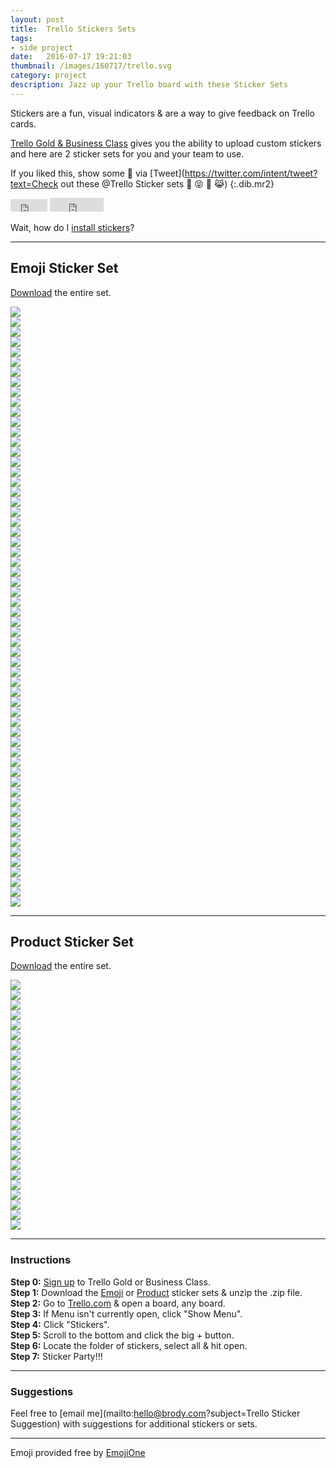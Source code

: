 ```yaml
---
layout: post
title:  Trello Stickers Sets
tags:
- side project
date:   2016-07-17 19:21:03
thumbnail: /images/160717/trello.svg
category: project
description: Jazz up your Trello board with these Sticker Sets
---
```


Stickers are a fun, visual indicators & are a way to give feedback on Trello cards. 

[Trello Gold & Business Class](https://trello.com/brodymaclean/recommend) gives you the ability to upload custom stickers and here are 2 sticker sets for you and your team to use.

If you liked this, show some 💖 via [Tweet](https://twitter.com/intent/tweet?text=Check out these @Trello Sticker sets 🎉 😝 🎁 😹)
{:.dib.mr2}

<iframe src="https://www.facebook.com/plugins/share_button.php?href=http%3A%2F%2Fbrody.com%2Ftrello-stickers&amp;layout=button&amp;size=small&amp;mobile_iframe=true&amp;width=59&amp;height=20&amp;appId" width="59" height="20" scrolling="no" frameborder="0" allowtransparency="true" kwframeid="1" class="dib mr2"></iframe>
<iframe src="http://c.yvoschaap.com/producthunt/counter.html#href=http%3A%2F%2Fwww.producthunt.com%2Fr%2Fb3ca8dbeac66d7%2F69961&amp;layout=wide" width="86" height="22" scrolling="no" frameborder="0" allowtransparency="true" kwframeid="2" class="dib"></iframe>

Wait, how do I [install stickers](#sticker-instuctions)?

***

## Emoji Sticker Set

[Download](https://github.com/brody/trello-stickers/raw/master/emoji/emoji%20stickers.zip) the entire set.

<div class="row dib">
<div class="w-25 w-20-ns fl pa1 w-25 w-20-ns fl pa1 pa2-ns"><img src="https://raw.githubusercontent.com/brody/trello-stickers/master/emoji/money mouth.png"></div>
<div class="w-25 w-20-ns fl pa1 w-25 w-20-ns fl pa1 pa2-ns"><img src="https://raw.githubusercontent.com/brody/trello-stickers/master/emoji/nerd.png"></div>
<div class="w-25 w-20-ns fl pa1 w-25 w-20-ns fl pa1 pa2-ns"><img src="https://raw.githubusercontent.com/brody/trello-stickers/master/emoji/grinning face with smiling eyes.png"></div>
<div class="w-25 w-20-ns fl pa1 w-25 w-20-ns fl pa1 pa2-ns"><img src="https://raw.githubusercontent.com/brody/trello-stickers/master/emoji/astonished face.png"></div>
<div class="w-25 w-20-ns fl pa1 w-25 w-20-ns fl pa1 pa2-ns"><img src="https://raw.githubusercontent.com/brody/trello-stickers/master/emoji/face savouring delicious food.png"></div>
<div class="w-25 w-20-ns fl pa1 w-25 w-20-ns fl pa1 pa2-ns"><img src="https://raw.githubusercontent.com/brody/trello-stickers/master/emoji/face with stuck-out tongue and winking eye.png"></div>
<div class="w-25 w-20-ns fl pa1 w-25 w-20-ns fl pa1 pa2-ns"><img src="https://raw.githubusercontent.com/brody/trello-stickers/master/emoji/smiling face with heart-shaped eyes.png"></div>
<div class="w-25 w-20-ns fl pa1 w-25 w-20-ns fl pa1 pa2-ns"><img src="https://raw.githubusercontent.com/brody/trello-stickers/master/emoji/white frowning face.png"></div>
<div class="w-25 w-20-ns fl pa1 w-25 w-20-ns fl pa1 pa2-ns"><img src="https://raw.githubusercontent.com/brody/trello-stickers/master/emoji/thinking face.png"></div>
<div class="w-25 w-20-ns fl pa1 w-25 w-20-ns fl pa1 pa2-ns"><img src="https://raw.githubusercontent.com/brody/trello-stickers/master/emoji/dizzy face.png"></div>
<div class="w-25 w-20-ns fl pa1 w-25 w-20-ns fl pa1 pa2-ns"><img src="https://raw.githubusercontent.com/brody/trello-stickers/master/emoji/rolling on the floor laughing.png"></div>
<div class="w-25 w-20-ns fl pa1 w-25 w-20-ns fl pa1 pa2-ns"><img src="https://raw.githubusercontent.com/brody/trello-stickers/master/emoji/face with thermometer.png"></div>
<div class="w-25 w-20-ns fl pa1 w-25 w-20-ns fl pa1 pa2-ns"><img src="https://raw.githubusercontent.com/brody/trello-stickers/master/emoji/face with head-bandage.png"></div>
<div class="w-25 w-20-ns fl pa1 w-25 w-20-ns fl pa1 pa2-ns"><img src="https://raw.githubusercontent.com/brody/trello-stickers/master/emoji/grinning face.png"></div>
<div class="w-25 w-20-ns fl pa1 w-25 w-20-ns fl pa1 pa2-ns"><img src="https://raw.githubusercontent.com/brody/trello-stickers/master/emoji/face palm.png"></div>
<div class="w-25 w-20-ns fl pa1 w-25 w-20-ns fl pa1 pa2-ns"><img src="https://raw.githubusercontent.com/brody/trello-stickers/master/emoji/sign of the horns.png"></div>
<div class="w-25 w-20-ns fl pa1 w-25 w-20-ns fl pa1 pa2-ns"><img src="https://raw.githubusercontent.com/brody/trello-stickers/master/emoji/clapping hands sign.png"></div>
<div class="w-25 w-20-ns fl pa1 w-25 w-20-ns fl pa1 pa2-ns"><img src="https://raw.githubusercontent.com/brody/trello-stickers/master/emoji/thumbs down sign.png"></div>
<div class="w-25 w-20-ns fl pa1 w-25 w-20-ns fl pa1 pa2-ns"><img src="https://raw.githubusercontent.com/brody/trello-stickers/master/emoji/thumbs up sign.png"></div>
<div class="w-25 w-20-ns fl pa1 w-25 w-20-ns fl pa1 pa2-ns"><img src="https://raw.githubusercontent.com/brody/trello-stickers/master/emoji/victory hand.png"></div>
<div class="w-25 w-20-ns fl pa1 w-25 w-20-ns fl pa1 pa2-ns"><img src="https://raw.githubusercontent.com/brody/trello-stickers/master/emoji/ok hand sign.png"></div>
<div class="w-25 w-20-ns fl pa1 w-25 w-20-ns fl pa1 pa2-ns"><img src="https://raw.githubusercontent.com/brody/trello-stickers/master/emoji/father christmas.png"></div>
<div class="w-25 w-20-ns fl pa1 w-25 w-20-ns fl pa1 pa2-ns"><img src="https://raw.githubusercontent.com/brody/trello-stickers/master/emoji/pouting face.png"></div>
<div class="w-25 w-20-ns fl pa1 w-25 w-20-ns fl pa1 pa2-ns"><img src="https://raw.githubusercontent.com/brody/trello-stickers/master/emoji/smiling face with horns.png"></div>
<div class="w-25 w-20-ns fl pa1 w-25 w-20-ns fl pa1 pa2-ns"><img src="https://raw.githubusercontent.com/brody/trello-stickers/master/emoji/reversed hand with middle finger extended.png"></div>
<div class="w-25 w-20-ns fl pa1 w-25 w-20-ns fl pa1 pa2-ns"><img src="https://raw.githubusercontent.com/brody/trello-stickers/master/emoji/construction worker.png"></div>
<div class="w-25 w-20-ns fl pa1 w-25 w-20-ns fl pa1 pa2-ns"><img src="https://raw.githubusercontent.com/brody/trello-stickers/master/emoji/monkey face.png"></div>
<div class="w-25 w-20-ns fl pa1 w-25 w-20-ns fl pa1 pa2-ns"><img src="https://raw.githubusercontent.com/brody/trello-stickers/master/emoji/hear-no-evil monkey.png"></div>
<div class="w-25 w-20-ns fl pa1 w-25 w-20-ns fl pa1 pa2-ns"><img src="https://raw.githubusercontent.com/brody/trello-stickers/master/emoji/see-no-evil monkey.png"></div>
<div class="w-25 w-20-ns fl pa1 w-25 w-20-ns fl pa1 pa2-ns"><img src="https://raw.githubusercontent.com/brody/trello-stickers/master/emoji/speak-no-evil monkey.png"></div>
<div class="w-25 w-20-ns fl pa1 w-25 w-20-ns fl pa1 pa2-ns"><img src="https://raw.githubusercontent.com/brody/trello-stickers/master/emoji/dog.png"></div>
<div class="w-25 w-20-ns fl pa1 w-25 w-20-ns fl pa1 pa2-ns"><img src="https://raw.githubusercontent.com/brody/trello-stickers/master/emoji/dog face.png"></div>
<div class="w-25 w-20-ns fl pa1 w-25 w-20-ns fl pa1 pa2-ns"><img src="https://raw.githubusercontent.com/brody/trello-stickers/master/emoji/grinning cat face with smiling eyes.png"></div>
<div class="w-25 w-20-ns fl pa1 w-25 w-20-ns fl pa1 pa2-ns"><img src="https://raw.githubusercontent.com/brody/trello-stickers/master/emoji/cat face with tears of joy.png"></div>
<div class="w-25 w-20-ns fl pa1 w-25 w-20-ns fl pa1 pa2-ns"><img src="https://raw.githubusercontent.com/brody/trello-stickers/master/emoji/weary cat face.png"></div>
<div class="w-25 w-20-ns fl pa1 w-25 w-20-ns fl pa1 pa2-ns"><img src="https://raw.githubusercontent.com/brody/trello-stickers/master/emoji/bird.png"></div>
<div class="w-25 w-20-ns fl pa1 w-25 w-20-ns fl pa1 pa2-ns"><img src="https://raw.githubusercontent.com/brody/trello-stickers/master/emoji/poop.png"></div>
<div class="w-25 w-20-ns fl pa1 w-25 w-20-ns fl pa1 pa2-ns"><img src="https://raw.githubusercontent.com/brody/trello-stickers/master/emoji/fire.png"></div>
<div class="w-25 w-20-ns fl pa1 w-25 w-20-ns fl pa1 pa2-ns"><img src="https://raw.githubusercontent.com/brody/trello-stickers/master/emoji/party popper.png"></div>
<div class="w-25 w-20-ns fl pa1 w-25 w-20-ns fl pa1 pa2-ns"><img src="https://raw.githubusercontent.com/brody/trello-stickers/master/emoji/gift.png"></div>
<div class="w-25 w-20-ns fl pa1 w-25 w-20-ns fl pa1 pa2-ns"><img src="https://raw.githubusercontent.com/brody/trello-stickers/master/emoji/high voltage sign.png"></div>
<div class="w-25 w-20-ns fl pa1 w-25 w-20-ns fl pa1 pa2-ns"><img src="https://raw.githubusercontent.com/brody/trello-stickers/master/emoji/eggplant.png"></div>
<div class="w-25 w-20-ns fl pa1 w-25 w-20-ns fl pa1 pa2-ns"><img src="https://raw.githubusercontent.com/brody/trello-stickers/master/emoji/cake.png"></div>
<div class="w-25 w-20-ns fl pa1 w-25 w-20-ns fl pa1 pa2-ns"><img src="https://raw.githubusercontent.com/brody/trello-stickers/master/emoji/pencil.png"></div>
<div class="w-25 w-20-ns fl pa1 w-25 w-20-ns fl pa1 pa2-ns"><img src="https://raw.githubusercontent.com/brody/trello-stickers/master/emoji/collision symbol.png"></div>
<div class="w-25 w-20-ns fl pa1 w-25 w-20-ns fl pa1 pa2-ns"><img src="https://raw.githubusercontent.com/brody/trello-stickers/master/emoji/warning sign.png"></div>
<div class="w-25 w-20-ns fl pa1 w-25 w-20-ns fl pa1 pa2-ns"><img src="https://raw.githubusercontent.com/brody/trello-stickers/master/emoji/star.png"></div>
<div class="w-25 w-20-ns fl pa1 w-25 w-20-ns fl pa1 pa2-ns"><img src="https://raw.githubusercontent.com/brody/trello-stickers/master/emoji/email.png"></div>
<div class="w-25 w-20-ns fl pa1 w-25 w-20-ns fl pa1 pa2-ns"><img src="https://raw.githubusercontent.com/brody/trello-stickers/master/emoji/rocket.png"></div>
<div class="w-25 w-20-ns fl pa1 w-25 w-20-ns fl pa1 pa2-ns"><img src="https://raw.githubusercontent.com/brody/trello-stickers/master/emoji/balloon.png"></div>
<div class="w-25 w-20-ns fl pa1 w-25 w-20-ns fl pa1 pa2-ns"><img src="https://raw.githubusercontent.com/brody/trello-stickers/master/emoji/money with wings.png"></div>
<div class="w-25 w-20-ns fl pa1 w-25 w-20-ns fl pa1 pa2-ns"><img src="https://raw.githubusercontent.com/brody/trello-stickers/master/emoji/banknote with dollar sign.png"></div>
<div class="w-25 w-20-ns fl pa1 w-25 w-20-ns fl pa1 pa2-ns"><img src="https://raw.githubusercontent.com/brody/trello-stickers/master/emoji/heavy exclamation mark symbol.png"></div>
<div class="w-25 w-20-ns fl pa1 w-25 w-20-ns fl pa1 pa2-ns"><img src="https://raw.githubusercontent.com/brody/trello-stickers/master/emoji/white heavy check mark.png"></div>
<div class="w-25 w-20-ns fl pa1 w-25 w-20-ns fl pa1 pa2-ns"><img src="https://raw.githubusercontent.com/brody/trello-stickers/master/emoji/negative squared cross mark.png"></div>
<div class="w-25 w-20-ns fl pa1 w-25 w-20-ns fl pa1 pa2-ns"><img src="https://raw.githubusercontent.com/brody/trello-stickers/master/emoji/double exclamation mark.png"></div>
<div class="w-25 w-20-ns fl pa1 w-25 w-20-ns fl pa1 pa2-ns"><img src="https://raw.githubusercontent.com/brody/trello-stickers/master/emoji/no entry sign.png"></div>
<div class="w-25 w-20-ns fl pa1 w-25 w-20-ns fl pa1 pa2-ns"><img src="https://raw.githubusercontent.com/brody/trello-stickers/master/emoji/black question mark ornament.png"></div>
<div class="w-25 w-20-ns fl pa1 w-25 w-20-ns fl pa1 pa2-ns"><img src="https://raw.githubusercontent.com/brody/trello-stickers/master/emoji/100.png"></div>
<div class="w-25 w-20-ns fl pa1 w-25 w-20-ns fl pa1 pa2-ns"><img src="https://raw.githubusercontent.com/brody/trello-stickers/master/emoji/heavy black heart.png"></div>
</div>

***

## Product Sticker Set

[Download](https://github.com/brody/trello-stickers/raw/master/product/product%20stickers.zip) the entire set.

<div class="row dib">
<div class="w-25 w-20-ns fl pa1 w-25 w-20-ns fl pa1 pa2-ns"><img src="https://raw.githubusercontent.com/brody/trello-stickers/master/product/facebook.png"></div>
<div class="w-25 w-20-ns fl pa1 w-25 w-20-ns fl pa1 pa2-ns"><img src="https://raw.githubusercontent.com/brody/trello-stickers/master/product/snapchat.png"></div>
<div class="w-25 w-20-ns fl pa1 w-25 w-20-ns fl pa1 pa2-ns"><img src="https://raw.githubusercontent.com/brody/trello-stickers/master/product/instagram.png"></div>
<div class="w-25 w-20-ns fl pa1 w-25 w-20-ns fl pa1 pa2-ns"><img src="https://raw.githubusercontent.com/brody/trello-stickers/master/product/linkedin.png"></div>
<div class="w-25 w-20-ns fl pa1 w-25 w-20-ns fl pa1 pa2-ns"><img src="https://raw.githubusercontent.com/brody/trello-stickers/master/product/youtube.png"></div>
<div class="w-25 w-20-ns fl pa1 w-25 w-20-ns fl pa1 pa2-ns"><img src="https://raw.githubusercontent.com/brody/trello-stickers/master/product/twitter.png"></div>
<div class="w-25 w-20-ns fl pa1 w-25 w-20-ns fl pa1 pa2-ns"><img src="https://raw.githubusercontent.com/brody/trello-stickers/master/product/tumblr.png"></div>
<div class="w-25 w-20-ns fl pa1 w-25 w-20-ns fl pa1 pa2-ns"><img src="https://raw.githubusercontent.com/brody/trello-stickers/master/product/dropbox.png"></div>
<div class="w-25 w-20-ns fl pa1 w-25 w-20-ns fl pa1 pa2-ns"><img src="https://raw.githubusercontent.com/brody/trello-stickers/master/product/buffer.png"></div>
<div class="w-25 w-20-ns fl pa1 w-25 w-20-ns fl pa1 pa2-ns"><img src="https://raw.githubusercontent.com/brody/trello-stickers/master/product/whatsapp.png"></div>
<div class="w-25 w-20-ns fl pa1 w-25 w-20-ns fl pa1 pa2-ns"><img src="https://raw.githubusercontent.com/brody/trello-stickers/master/product/vimeo.png"></div>
<div class="w-25 w-20-ns fl pa1 w-25 w-20-ns fl pa1 pa2-ns"><img src="https://raw.githubusercontent.com/brody/trello-stickers/master/product/skype.png"></div>
<div class="w-25 w-20-ns fl pa1 w-25 w-20-ns fl pa1 pa2-ns"><img src="https://raw.githubusercontent.com/brody/trello-stickers/master/product/pinterest.png"></div>
<div class="w-25 w-20-ns fl pa1 w-25 w-20-ns fl pa1 pa2-ns"><img src="https://raw.githubusercontent.com/brody/trello-stickers/master/product/reddit.png"></div>
<div class="w-25 w-20-ns fl pa1 w-25 w-20-ns fl pa1 pa2-ns"><img src="https://raw.githubusercontent.com/brody/trello-stickers/master/product/dribbble.png"></div>
<div class="w-25 w-20-ns fl pa1 w-25 w-20-ns fl pa1 pa2-ns"><img src="https://raw.githubusercontent.com/brody/trello-stickers/master/product/wordpress.png"></div>
<div class="w-25 w-20-ns fl pa1 w-25 w-20-ns fl pa1 pa2-ns"><img src="https://raw.githubusercontent.com/brody/trello-stickers/master/product/twitch.png"></div>
<div class="w-25 w-20-ns fl pa1 w-25 w-20-ns fl pa1 pa2-ns"><img src="https://raw.githubusercontent.com/brody/trello-stickers/master/product/octocat.png"></div>
<div class="w-25 w-20-ns fl pa1 w-25 w-20-ns fl pa1 pa2-ns"><img src="https://raw.githubusercontent.com/brody/trello-stickers/master/product/github.png"></div>
<div class="w-25 w-20-ns fl pa1 w-25 w-20-ns fl pa1 pa2-ns"><img src="https://raw.githubusercontent.com/brody/trello-stickers/master/product/html5.png"></div>
<div class="w-25 w-20-ns fl pa1 w-25 w-20-ns fl pa1 pa2-ns"><img src="https://raw.githubusercontent.com/brody/trello-stickers/master/product/css3.png"></div>
<div class="w-25 w-20-ns fl pa1 w-25 w-20-ns fl pa1 pa2-ns"><img src="https://raw.githubusercontent.com/brody/trello-stickers/master/product/javascript.png"></div>
<div class="w-25 w-20-ns fl pa1 w-25 w-20-ns fl pa1 pa2-ns"><img src="https://raw.githubusercontent.com/brody/trello-stickers/master/product/linux.png"></div>
<div class="w-25 w-20-ns fl pa1 w-25 w-20-ns fl pa1 pa2-ns"><img src="https://raw.githubusercontent.com/brody/trello-stickers/master/product/apple.png"></div>
<div class="w-25 w-20-ns fl pa1 w-25 w-20-ns fl pa1 pa2-ns cf"><img src="https://raw.githubusercontent.com/brody/trello-stickers/master/product/android.png"></div>
</div>

***

### Instructions

**Step 0:** [Sign up](https://trello.com/brodymaclean/recommend) to Trello Gold or Business Class.  
**Step 1:** Download the [Emoji](https://github.com/brody/trello-stickers/raw/master/emoji/emoji%20stickers.zip) or [Product](https://github.com/brody/trello-stickers/raw/master/product/product%20stickers.zip) sticker sets & unzip the .zip file.  
**Step 2:** Go to [Trello.com](https://trello.com/) & open a board, any board.  
**Step 3:** If Menu isn't currently open, click "Show Menu".  
**Step 4:** Click "Stickers".  
**Step 5:** Scroll to the bottom and click the big + button.  
**Step 6:** Locate the folder of stickers, select all & hit open.  
**Step 7:** Sticker Party!!!

***

### Suggestions

Feel free to [email me](mailto:hello@brody.com?subject=Trello Sticker Suggestion) with suggestions for additional stickers or sets.

***

Emoji provided free by [EmojiOne](http://emojione.com/)

